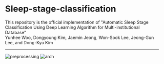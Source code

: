 # Sleep-stage-classification

This repository is the official implementation of "Automatic Sleep Stage Classification Using Deep Learning Algorithm for Multi-institutional Database"</br>
Yunhee Woo, Dongyoung Kim, Jaemin Jeong, Won-Sook Lee, Jeong-Gun Lee, and Dong-Kyu Kim

-----------------------------------------------------------------------------------------------------------------------
![preprocessing](https://user-images.githubusercontent.com/39741011/209905155-8c94b5fe-92a8-4e6a-8cdf-8dd988f91bbb.png)
![arch](https://user-images.githubusercontent.com/39741011/209905158-5287c2a3-f019-46cc-a639-f4713cfabe08.png)
